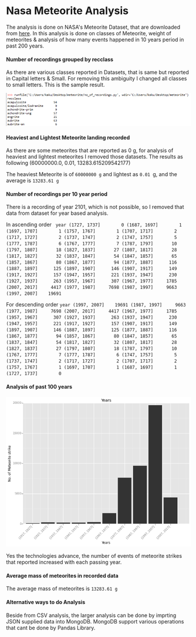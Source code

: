 # Nasa Meteorite Analysis

The analysis is done on NASA's Meteorite Dataset, that are downloaded from [here](https://data.nasa.gov/view/ak9y-cwf9). In this analysis is done on classes of Meteorite, weight of meteorites & analysis of how many events happened in 10 years period in past 200 years. 

#### Number of recordings grouped by recclass

As there are various classes reported in Datasets, that is same but reported in Capital letters & Small. For removing this ambiguity I changed all classes to small letters. This is the sample result.

![1st img](https://raw.githubusercontent.com/kakush30/nasa-meteorite-analysis/master/img/result_1.png)

#### Heaviest and Lightest Meteorite landing recorded

As there are some meteorites that are reported as 0 g, for analysis of heaviest and lightest meteorites I removed those datasets.
The results as following 
(60000000.0, 0.01, 13283.615209542177)

The heaviest Meteorite is of `60000000 g` and lightest as `0.01 `g, and the average is `13283.61 g`

#### Number of recordings per 10 year period

There is a recording of year 2101, which is not possible, so I removed that data from dataset for year based analysis.

In ascending order
` year
(1727, 1737]        0
(1687, 1697]        1
(1697, 1707]        1
(1757, 1767]        1
(1707, 1717]        2
(1717, 1727]        2
(1737, 1747]        2
(1747, 1757]        5
(1777, 1787]        6
(1767, 1777]        7
(1787, 1797]       10
(1797, 1807]       18
(1827, 1837]       27
(1807, 1817]       28
(1817, 1827]       32
(1837, 1847]       54
(1847, 1857]       65
(1857, 1867]       80
(1867, 1877]       94
(1877, 1887]      116
(1887, 1897]      125
(1897, 1907]      146
(1907, 1917]      149
(1917, 1927]      157
(1947, 1957]      221
(1937, 1947]      230
(1927, 1937]      263
(1957, 1967]      307
(1967, 1977]     1785
(2007, 2017]     4417
(1977, 1987]     7698
(1987, 1997]     9663
(1997, 2007]    19691`

For descending order
`year
(1997, 2007]    19691
(1987, 1997]     9663
(1977, 1987]     7698
(2007, 2017]     4417
(1967, 1977]     1785
(1957, 1967]      307
(1927, 1937]      263
(1937, 1947]      230
(1947, 1957]      221
(1917, 1927]      157
(1907, 1917]      149
(1897, 1907]      146
(1887, 1897]      125
(1877, 1887]      116
(1867, 1877]       94
(1857, 1867]       80
(1847, 1857]       65
(1837, 1847]       54
(1817, 1827]       32
(1807, 1817]       28
(1827, 1837]       27
(1797, 1807]       18
(1787, 1797]       10
(1767, 1777]        7
(1777, 1787]        6
(1747, 1757]        5
(1737, 1747]        2
(1717, 1727]        2
(1707, 1717]        2
(1757, 1767]        1
(1697, 1707]        1
(1687, 1697]        1
(1727, 1737]        0`

#### Analysis of past 100 years

![img2](https://raw.githubusercontent.com/kakush30/nasa-meteorite-analysis/master/img/100_years.png)

Yes the technologies advance, the number of events of meteorite strikes that reported increased with each passing year. 

#### Average mass of meteorites in recorded data

The average mass of meteorites is `13283.61 g`

#### Alternative ways to do Analysis

Beside from CSV analysis, the larger analysis can be done by imprting JSON supplied data into MongoDB. MongoDB support various operations that cant be done by Pandas Library. 
